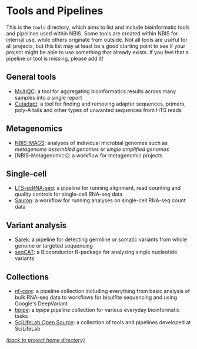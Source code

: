 # Tools and Pipelines

This is the `tools` directory, which aims to list and include bioinformatic
tools and pipelines used within NBIS. Some tools are created within NBIS for
internal use, while others originate from outside. Not all tools are useful for
all projects, but this list may at least be a good starting point to see if
your project might be able to use something that already exists. If you feel
that a pipeline or tool is missing, please add it!

## General tools

 * [MultiQC][multiqc]: a tool for aggregating bioinformatics results across
   many samples into a single report
 * [Cutadapt][cutadapt]: a tool for finding and removing adapter sequences,
   primers, poly-A tails and other types of unwanted sequences from HTS reads

## Metagenomics

 * [NBIS-MAGS][nbis-mags]: analyses of individual microbial genomes such as
   *metagenome assembled genomes* or *single amplified genomes*
 * [NBIS-Metagenomics]: a workflow for metagenomic projects

## Single-cell

 * [LTS-scRNA-seq][lts-scrnaseq]: a pipeline for running alignment, read
   counting and quality controls for single-cell RNA-seq data
 * [Sauron][lts-sauron]: a workflow for running analyses on single-cell
   RNA-seq count data

## Variant analysis

 * [Sarek][sarek]: a pipeline for detecting germline or somatic variants from
   whole genome or targeted sequencing
 * [seqCAT][seqcat]: a Bioconductor R-package for analysing single nucleotide
   variants

## Collections

 * [nf-core][nfcore]: a pipeline collection including everything from basic
   analysis of bulk RNA-seq data to workflows for bisulfite sequencing and
   using Google's DeepVariant
 * [bpipe][bpipe]: a *bpipe* pipeline collection for various everyday
   bioinformatic tasks
 * [SciLifeLab Open Source][slopen]: a collection of tools and pipelines
   developed at SciLifeLab

[*(back to project home directory)*][sf-home]

[bpipe]: https://github.com/NBISweden/pipelines
[cutadapt]: https://github.com/marcelm/cutadapt/
[lts-sauron]: https://bitbucket.org/scilifelab-lts/sauron/src/seurat3/
[lts-scrnaseq]: https://bitbucket.org/scilifelab-lts/lts-workflows-sm-scrnaseq/src/master/
[multiqc]: https://github.com/ewels/MultiQC
[nbis-mags]: https://bitbucket.org/scilifelab-lts/nbis-mags/src/master/
[nbis-meta]: https://bitbucket.org/scilifelab-lts/nbis-meta/src/master/
[nfcore]: https://nf-co.re/
[sarek]: https://github.com/SciLifeLab/Sarek
[seqcat]: https://bioconductor.org/packages/release/bioc/html/seqCAT.html
[sf-home]: https://github.com/NBISweden/NBIS-support-framework
[sf-rnaseq]: https://github.com/NBISweden/NBIS-support-framework/tree/master/pipelines/RNA-seq
[slopen]: https://opensource.scilifelab.se/
